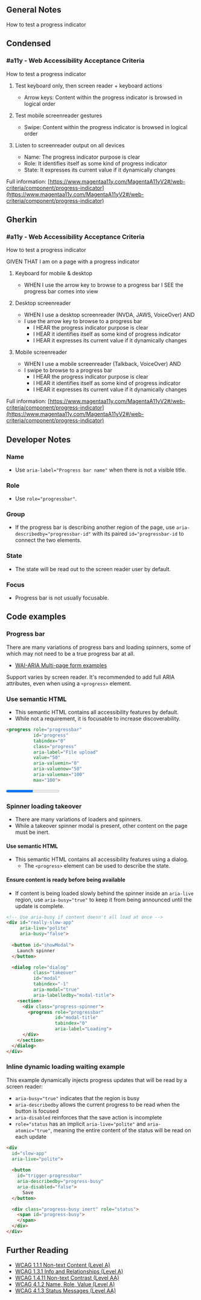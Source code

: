 ## General Notes

How to test a progress indicator

## Condensed

### #a11y - Web Accessibility Acceptance Criteria

How to test a progress indicator

1. Test keyboard only, then screen reader + keyboard actions

   - Arrow keys: Content within the progress indicator is browsed in logical order

2. Test mobile screenreader gestures

   - Swipe: Content within the progress indicator is browsed in logical order

3. Listen to screenreader output on all devices

   - Name: The progress indicator purpose is clear
   - Role: It identifies itself as some kind of progress indicator
   - State: It expresses its current value if it dynamically changes

Full information: [https://www.magentaa11y.com/MagentaA11yV2#/web-criteria/component/progress-indicator](https://www.magentaa11y.com/MagentaA11yV2#/web-criteria/component/progress-indicator)

## Gherkin

### #a11y - Web Accessibility Acceptance Criteria

How to test a progress indicator

GIVEN THAT I am on a page with a progress indicator

1. Keyboard for mobile & desktop

   - WHEN I use the arrow key to browse to a progress bar I SEE the progress bar comes into view

2. Desktop screenreader

   - WHEN I use a desktop screenreader (NVDA, JAWS, VoiceOver) AND 
   - I use the arrow key to browse to a progress bar
      - I HEAR the progress indicator purpose is clear
      - I HEAR it identifies itself as some kind of progress indicator
      - I HEAR it expresses its current value if it dynamically changes

3. Mobile screenreader

   - WHEN I use a mobile screenreader (Talkback, VoiceOver) AND
   - I swipe to browse to a progress bar
      - I HEAR the progress indicator purpose is clear
      - I HEAR it identifies itself as some kind of progress indicator
      - I HEAR it expresses its current value if it dynamically changes

Full information: [https://www.magentaa11y.com/MagentaA11yV2#/web-criteria/component/progress-indicator](https://www.magentaa11y.com/MagentaA11yV2#/web-criteria/component/progress-indicator)

## Developer Notes

### Name
   - Use `aria-label="Progress bar name"` when there is not a visible title.

### Role
   - Use `role="progressbar"`.

### Group
   - If the progress bar is describing another region of the page, use `aria-describedby="progressbar-id"` with its paired `id="progressbar-id` to connect the two elements.

### State
   - The state will be read out to the screen reader user by default.

### Focus
   - Progress bar is not usually focusable.

## Code examples

### Progress bar

There are many variations of progress bars and loading spinners, some of which may not need to be a true progress bar at all.

   - [WAI-ARIA Multi-page form examples](https://www.w3.org/WAI/tutorials/forms/multi-page/)

Support varies by screen reader. It's recommended to add full ARIA attributes, even when using a `<progress>` element.

### Use semantic HTML

   - This semantic HTML contains all accessibility features by default. 
   - While not a requirement, it is focusable to increase discoverability.

```html
<progress role="progressbar"
          id="progress"
          tabindex="0"
          class="progress"
          aria-label="File upload"
          value="50"
          aria-valuemin="0"
          aria-valuenow="50"
          aria-valuemax="100"
          max="100">
```

<example>
<progress role="progressbar"
          id="progress"
          tabindex="0"
          class="progress"
          aria-label="File upload"
          value="50"
          aria-valuemin="0"
          aria-valuenow="50"
          aria-valuemax="100"
          max="100">
</example>

### Spinner loading takeover

   - There are many variations of loaders and spinners.
   - While a takeover spinner modal is present, other content on the page must be inert.

#### Use semantic HTML

   - This semantic HTML contains all accessibility features using a dialog.
      - The `<progress>` element can be used to describe the state.

#### Ensure content is ready before being available

   - If content is being loaded slowly behind the spinner inside an `aria-live` region, use `aria-busy="true"` to keep it from being announced until the update is complete.

```html
<!-- Use aria-busy if content doesn't all load at once -->
<div id="really-slow-app" 
     aria-live="polite" 
     aria-busy="false">
     
  <button id="showModal">
    Launch spinner
  </button>

  <dialog role="dialog"
          class="takeover"
          id="modal"
          tabindex="-1"
          aria-modal="true"
          aria-labelledby="modal-title">
    <section>
      <div class="progress-spinner">
        <progress role="progressbar" 
                  id="modal-title" 
                  tabindex="0" 
                  aria-label="Loading">
      </div>
    </section>
  </dialog>
</div>
```

<!-- TODO: the button should open this modal - should we add text in the loading modal that says you can use your ESCAPE key to close the modal for those who are unfamiliar?

<example>
<!-- Use aria-busy if content doesn't all load at once
<div id="really-slow-app" 
     aria-live="polite" 
     aria-busy="false">
     
  <button id="showModal">
    Launch spinner
  </button>

  <dialog role="dialog"
          class="takeover"
          id="modal"
          tabindex="-1"
          aria-modal="true"
          aria-labelledby="modal-title">
    <section>
      <div class="progress-spinner">
        <progress role="progressbar" 
                  id="modal-title" 
                  tabindex="0" 
                  aria-label="Loading">
      </div>
    </section>
  </dialog>
</div>
</example> -->

### Inline dynamic loading waiting example

This example dynamically injects progress updates that will be read by a screen reader:
   - `aria-busy="true"` indicates that the region is busy
   - `aria-describedby` allows the current progress to be read when the button is focused
   - `aria-disabled` reinforces that the save action is incomplete
   - `role="status` has an implicit `aria-live="polite"` and `aria-atomic="true"`, meaning the entire content of the status will be read on each update

```html
<div 
  id="slow-app"
  aria-live="polite">
  
  <button 
    id="trigger-progressbar"
    aria-describedby="progress-busy"
    aria-disabled="false">
      Save
  </button>

  <div class="progress-busy inert" role="status">
    <span id="progress-busy">
    </span> 
  </div>
</div>
```
<!-- TODO: demo doesn't currently work

<example>
<div 
  id="slow-app"
  aria-live="polite">
  
  <button 
    id="trigger-progressbar"
    aria-describedby="progress-busy"
    aria-disabled="false">
      Save
  </button>

  <div class="progress-busy inert" role="status">
    <span id="progress-busy">
    </span> 
  </div>
</div>
</example> -->

## Further Reading
   - [WCAG 1.1.1 Non-text Content (Level A)](https://www.w3.org/WAI/WCAG22/Understanding/non-text-content.html)
   - [WCAG 1.3.1 Info and Relationships (Level A)](https://www.w3.org/WAI/WCAG22/Understanding/info-and-relationships)
   - [WCAG 1.4.11 Non-text Contrast (Level AA)](https://www.w3.org/WAI/WCAG22/Understanding/non-text-contrast.html)
   - [WCAG 4.1.2 Name, Role, Value (Level A)](https://www.w3.org/WAI/WCAG22/Understanding/name-role-value)
   - [WCAG 4.1.3 Status Messages (Level AA)](https://www.w3.org/WAI/WCAG22/Understanding/status-messages.html)
